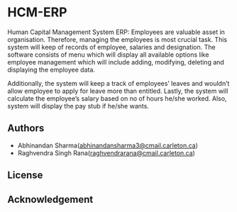 # HCM-ERP
Human Capital Management System ERP: Employees are valuable asset in organisation. Therefore, managing the employees is most crucial task. This system will keep of records of employee, salaries and designation. The software consists of menu which will display all available options like employee management which will include adding, modifying, deleting and displaying the employee data. 

Additionally, the system will keep a track of employees’ leaves and wouldn’t allow employee to apply for leave more than entitled. Lastly, the system will calculate the employee’s salary based on no of hours he/she worked. Also, system will display the pay stub if he/she wants.
  
## Authors
- Abhinandan Sharma(abhinandansharma3@cmail.carleton.ca)
- Raghvendra Singh Rana(raghvendrarana@cmail.carleton.ca)

## License

## Acknowledgement
